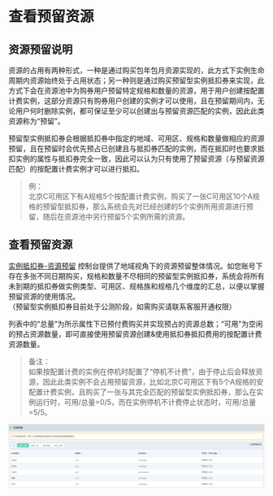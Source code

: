 # 查看预留资源

## 资源预留说明

资源的占用有两种形式，一种是通过购买包年包月资源实现的，此方式下实例生命周期内资源始终处于占用状态；另一种则是通过购买预留型实例抵扣券来实现，此方式下会在资源池中为购券用户预留特定规格和数量的资源，用于用户创建按配置计费实例，这部分资源只有购券用户创建的实例才可以使用，且在预留期间内，无论用户何时删除实例，都可保证至少可以创建出与预留资源匹配的实例，因此此类资源称为“预留”。<br>

预留型实例抵扣券会根据抵扣券中指定的地域、可用区、规格和数量做相应的资源预留，且在预留时会优先预占已创建且与抵扣券匹配的实例，而在抵扣时也要求抵扣实例的属性与抵扣券完全一致，因此可以认为只有使用了预留资源（与预留资源匹配）的按配置计费实例才可以进行抵扣。<br>

>例：<br>
>北京C可用区下有A规格5个按配置计费实例，购买了一张C可用区10个A规格的预留型抵扣券，那么系统会先对已经创建的5个实例所用资源进行预留，随后在资源池中另行预留5个实例所需的资源。
    
    
## 查看预留资源

[实例抵扣券-资源预留](https://cns-console.jdcloud.com/host/reservedresources/list) 控制台提供了地域视角下的资源预留整体情况。如您账号下存在多张不同日期购买，规格和数量不尽相同的预留型实例抵扣券，系统会将所有未到期的抵扣券做实例类型、可用区、规格族和规格几个维度的汇总，以便以掌握预留资源的使用情况。<br>
（预留型实例抵扣券目前处于公测阶段，如需购买请联系客服开通权限）<br>

列表中的“总量”为所示属性下已预付费购买并实现预占的资源总数；“可用”为空闲的预占资源数量，即可直接使用预留资源创建&使用抵扣券抵扣费用的按配置计费资源数量。

	
>备注：<br>
>如果按配置计费的实例在停机时配置了“停机不计费”，由于停止后会释放资源，因此此类实例不会占用预留资源，比如北京C可用区下有5个A规格的安配置计费实例，且购买了一张与其完全匹配的预留型实例抵扣券，那么在实例运行时，可用/总量=0/5，而在实例停机不计费停止状态时，可用/总量=5/5。

![](../../../../../image/vm/iv-rs1.png)


